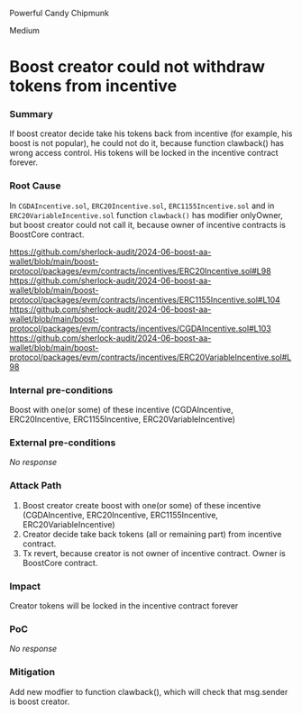 Powerful Candy Chipmunk

Medium

# Boost creator could not withdraw tokens from incentive

### Summary

If boost creator decide take his tokens back from incentive (for example, his boost is not popular), he could not do it, because function clawback() has wrong access control. His tokens will be locked in the incentive contract forever. 

### Root Cause

In `CGDAIncentive.sol`, `ERC20Incentive.sol`, `ERC1155Incentive.sol` and in `ERC20VariableIncentive.sol` function `clawback()` has modifier onlyOwner, but boost creator could not call it, because owner of incentive contracts is BoostCore contract.

https://github.com/sherlock-audit/2024-06-boost-aa-wallet/blob/main/boost-protocol/packages/evm/contracts/incentives/ERC20Incentive.sol#L98
https://github.com/sherlock-audit/2024-06-boost-aa-wallet/blob/main/boost-protocol/packages/evm/contracts/incentives/ERC1155Incentive.sol#L104
https://github.com/sherlock-audit/2024-06-boost-aa-wallet/blob/main/boost-protocol/packages/evm/contracts/incentives/CGDAIncentive.sol#L103
https://github.com/sherlock-audit/2024-06-boost-aa-wallet/blob/main/boost-protocol/packages/evm/contracts/incentives/ERC20VariableIncentive.sol#L98

### Internal pre-conditions

Boost with one(or some) of these incentive (CGDAIncentive, ERC20Incentive, ERC1155Incentive, ERC20VariableIncentive)

### External pre-conditions

_No response_

### Attack Path

1. Boost creator create boost with one(or some) of these incentive (CGDAIncentive, ERC20Incentive, ERC1155Incentive, ERC20VariableIncentive)
2. Creator decide take back tokens (all or remaining part) from incentive contract.
3. Tx revert, because creator is not owner of incentive contract. Owner is BoostCore contract.

### Impact

Creator tokens will be locked in the incentive contract forever

### PoC

_No response_

### Mitigation

Add new modfier to function clawback(), which will check that msg.sender is boost creator.